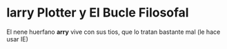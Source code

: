 # larry Plotter y El Bucle Filosofal
El nene huerfano **arry** vive con sus tios, 
que lo tratan bastante mal (le hace usar IE)